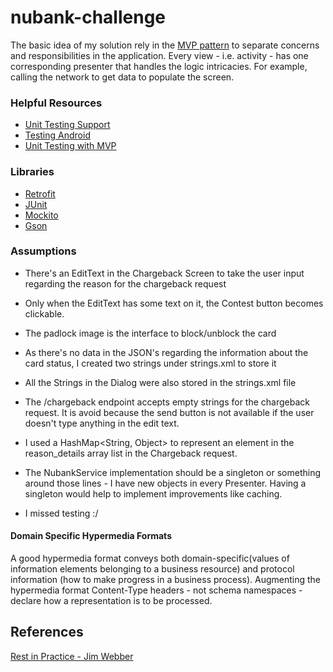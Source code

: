# nubank-challenge

  The basic idea of my solution rely in the [MVP pattern](http://antonioleiva.com/mvp-android/) to separate concerns and responsibilities in the application.
  Every view - i.e. activity - has one corresponding presenter that handles the logic intricacies. For example, calling the network to get data to populate the screen.

### Helpful Resources
 + [Unit Testing Support](http://tools.android.com/tech-docs/unit-testing-support)
 + [Testing Android](http://developer.android.com/tools/testing/testing_android.html)
 + [Unit Testing with MVP](https://www.youtube.com/watch?v=Asc4hU1iSTU)

### Libraries
 + [Retrofit](http://square.github.io/retrofit/)
 + [JUnit](http://junit.org/)
 + [Mockito](http://mockito.org/)
 + [Gson](https://github.com/google/gson)

 ### Assumptions
 + There's an EditText in the Chargeback Screen to take the user input regarding the reason for the chargeback request
 + Only when the EditText has some text on it, the Contest button becomes clickable.
 + The padlock image is the interface to block/unblock the card
 + As there's no data in the JSON's regarding the information about the card status, I created two strings under strings.xml to store it
 + All the Strings in the Dialog were also stored in the strings.xml file
 + The /chargeback endpoint accepts empty strings for the chargeback request. It is avoid because the send button is not available if the user doesn't type anything in the edit text.
 + I used a HashMap<String, Object> to represent an element in the reason_details array list in the Chargeback request.
 + The NubankService implementation should be a singleton or something around those lines - I have new objects in every Presenter. Having a singleton would help to implement improvements like caching.

 + I missed testing :/

#### Domain Specific Hypermedia Formats
  A good hypermedia format conveys both domain-specific(values of information elements belonging to a business resource) and protocol information (how to make progress in a business process).
  Augmenting the hypermedia format
  Content-Type headers - not schema namespaces - declare how a representation is to be processed.

## References
  [Rest in Practice - Jim Webber](http://www.amazon.com/REST-Practice-Hypermedia-Systems-Architecture/dp/0596805829)
